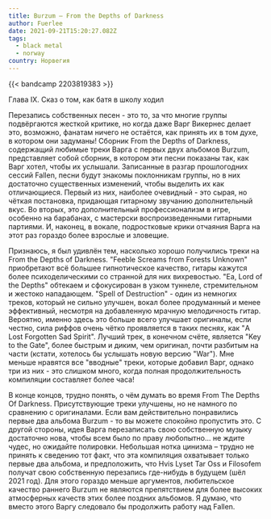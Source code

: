 ```yaml
---
title: Burzum — From the Depths of Darkness
author: Fuerlee
date: 2021-09-21T15:20:27.082Z
tags:
  - black metal
  - norway
country: Норвегия
---
```

{{< bandcamp 2203819383 >}}

Глава IX. Сказ о том, как батя в школу ходил

Перезапись собственных песен - это то, за что многие группы подвёргаются жесткой критике, но когда даже Варг Викернес делает это, возможно, фанатам ничего не остаётся, как принять их в том духе, в котором они задуманы! Сборник From the Depths of Darkness, содержащий любимые треки Варга с первых двух альбомов Burzum, представляет собой сборник, в котором эти песни показаны так, как Варг хотел, чтобы их услышали. Записанные в разгар прошлогодних сессий Fallen, песни будут знакомы поклонникам группы, но в них достаточно существенных изменений, чтобы выделить их как отличающиеся. Первый из них, наиболее очевидный - это сырая, но чёткая постановка, придающая гитарному звучанию дополнительный вкус. Во вторых, это дополнительный профессионализм в игре, особенно на барабанах, с мастерски воспроизведенными гитарными партиями. И, наконец, в вокале, подростковые крики отчаяния Варга на этот раз гораздо более взрослые и зловещие.

Признаюсь, я был удивлён тем, насколько хорошо получились треки на From the Depths of Darkness. "Feeble Screams from Forests Unknown" приобретают всё большее гипнотическое качество, гитары кажутся более психоделическими со странной для них вихревостью. "Ea, Lord of the Depths" обтекаем и сфокусирован в узком туннеле, стремительном и жестоко нападающем. "Spell of Destruction" - один из немногих треков, который не сильно улучшен, вокал более продуманный и менее эффективный, несмотря на добавленную мрачную мелодичность гитар. Вероятно, именно здесь это больше всего улучшает оригиналы, если честно, сила риффов очень чётко проявляется в таких песнях, как "A Lost Forgotten Sad Spirit". Лучший трек, в конечном счёте, является "Key to the Gate", более быстрым и диким, чем оригинал, почти разбитым на части (кстати, хотелось бы услышать новую версию "War"). Мне меньше нравятся все "вводные" треки, которые добавил Варг, однако три из них - это слишком много, когда полная продолжительность компиляции составляет более часа!

В конце концов, трудно понять, о чём думать во время From The Depths Of Darkness. Присутствующие треки улучшены, но не намного по сравнению с оригиналами. Если вам действительно понравились первые два альбома Burzum - то вы можете спокойно пропустить это. С другой стороны, идея Варга перезаписать свою собственную музыку достаточно нова, чтобы всем было по праву любопытно... не ждите чудес, но ожидайте полировки. Небольшая нотка цинизма – трудно не принять к сведению тот факт, что эта компиляция охватывает только первые два альбома, и предположить, что Hvis Lyset Tar Oss и Filosofem получат свою собственную перезапись где-нибудь в будущем (шёл 2021 год). Для этого гораздо меньше аргументов, любительское качество раннего Burzum не являются препятствием для более высоких атмосферных качеств этих более поздних альбомов. Я думаю, что вместо этого Варгу следовало бы продолжить работу над Fallen.